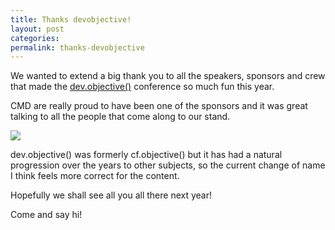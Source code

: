 ```yaml
---
title: Thanks devobjective!
layout: post
categories: 
permalink: thanks-devobjective
---
```

We wanted to extend a big thank you to all the speakers, sponsors and crew that made the [dev.objective()](http://www.devobjective.com/) conference so much fun this year. 

CMD are really proud to have been one of the sponsors and it was great talking to all the people that come along to our stand. 


![](/content/images/2015/May/IMG_3031.jpg)

dev.objective() was formerly cf.objective() but it has had a natural progression over the years to other subjects, so the current change of name I think feels more correct for the content. 

Hopefully we shall see all you all there next year!

Come and say hi!